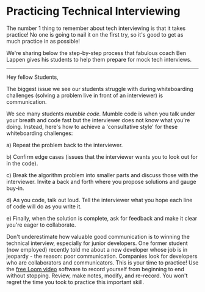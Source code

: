 # Practicing Technical Interviewing

The number 1 thing to remember about tech interviewing is that it takes practice! No one is going to nail it on the first try, so it's good to get as much practice in as possible!

We're sharing below the step-by-step process that fabulous coach Ben Lappen gives his students to help them prepare for mock tech interviews.

---------------

Hey fellow Students, 

The biggest issue we see our students struggle with during whiteboarding challenges (solving a problem live in front of an interviewer) is communication. 

We see many students _mumble code._ Mumble code is when you talk under your breath and code fast but the interviewer does not know what you're doing. Instead, here's how to achieve a 'consultative style' for these whiteboarding challenges:

a) Repeat the problem back to the interviewer.

b) Confirm edge cases (issues that the interviewer wants you to look out for in the code).

c) Break the algorithm problem into smaller parts and discuss those with the interviewer. Invite a back and forth where you propose solutions and gauge buy-in.

d) As you code, talk out loud. Tell the interviewer what you hope each line of code will do as you write it.

e) Finally, when the solution is complete, ask for feedback and make it clear you're eager to collaborate.

Don't underestimate how valuable good communication is to winning the technical interview, especially for junior developers. One former student (now employed) recently told me about a new developer whose job is in jeopardy - the reason: poor communication. Companies look for developers who are collaborators and communicators. This is your time to practice! Use the [free Loom video](https://www.loom.com/) software to record yourself from beginning to end without stopping.  Review, make notes, modify, and re-record. You won't regret the time you took to practice this important skill. 

